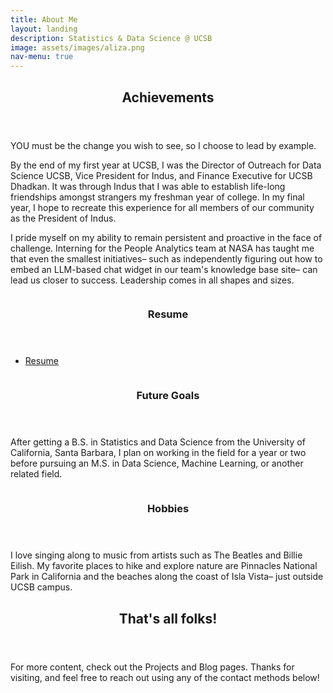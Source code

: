```yaml
---
title: About Me
layout: landing
description: Statistics & Data Science @ UCSB
image: assets/images/aliza.png
nav-menu: true
---
```


<!-- Main -->
<div id="main">

<!-- One -->
<section id="one">
	<div class="inner">
		<header class="major">
			<h2>Achievements</h2>
		</header>
		<p>YOU must be the change you wish to see, so I choose to lead by
		example.</p>
		<p>By the end of my first year at UCSB, I was the Director of Outreach for Data Science UCSB, Vice President for Indus, and Finance Executive for UCSB Dhadkan. It was through Indus that I was able to establish life-long friendships amongst strangers my freshman year of college. In my final year, I hope to recreate this experience for all members of our community as the President of Indus.</p>
		<p>I pride myself on my ability to remain persistent and proactive in the face of challenge. Interning for the People Analytics team at NASA has taught me that even the smallest initiatives– such as independently figuring out how to embed an LLM-based chat widget in our team's knowledge base site– can lead us closer to success. Leadership comes in all shapes and sizes.</p>
	</div>
</section>

<!-- Two -->
<section id="two" class="spotlights">
	<section>
		<a href="generic.html" class="image">
			<img src="{% link assets/images/pic08.jpg %}" alt="" data-position="center center" />
		</a>
		<div class="content">
			<div class="inner">
				<header class="major">
					<h3>Resume</h3>
				</header>
				<ul class="actions">
					<li><a href="assets/files/Aliza Samad Master Resume.pdf" class="button">Resume</a></li>
				</ul>
			</div>
		</div>
	</section>
	<section>
		<a href="generic.html" class="image">
			<img src="{% link assets/images/pic09.jpg %}" alt="" data-position="top center" />
		</a>
		<div class="content">
			<div class="inner">
				<header class="major">
					<h3>Future Goals</h3>
				</header>
				<p>After getting a B.S. in Statistics and Data Science from the University of California, Santa Barbara, I plan on working in the field for a year or two before pursuing an M.S. in Data Science, Machine Learning, or another related field.</p>
			</div>
		</div>
	</section>
	<section>
		<a href="generic.html" class="image">
			<img src="{% link assets/images/pic10.jpg %}" alt="" data-position="25% 25%" />
		</a>
		<div class="content">
			<div class="inner">
				<header class="major">
					<h3>Hobbies</h3>
				</header>
				<p>I love singing along to music from artists such as The Beatles and Billie Eilish. My favorite places to hike and explore nature are  Pinnacles National Park in California and the beaches along the coast of Isla Vista– just outside UCSB campus.</p>
			</div>
		</div>
	</section>
</section>

<!-- Three -->
<section id="three">
	<div class="inner">
		<header class="major">
			<h2>That's all folks!</h2>
		</header>
		<p>For more content, check out the Projects and Blog pages. Thanks for visiting, and feel free to reach out using any of the contact methods below!</p>
	</div>
</section>

</div>
